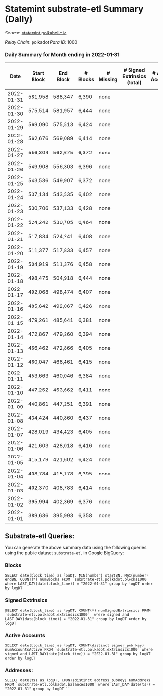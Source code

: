 # Statemint substrate-etl Summary (Daily)

_Source_: [statemint.polkaholic.io](https://statemint.polkaholic.io)

*Relay Chain*: polkadot
*Para ID*: 1000



### Daily Summary for Month ending in 2022-01-31


| Date | Start Block | End Block | # Blocks | # Missing | # Signed Extrinsics (total) | # Active Accounts | # Addresses with Balances | # Events | # Transfers | # XCM Transfers In | # XCM Transfers Out |
| ---- | ----------- | --------- | -------- | --------- | --------------------------- | ----------------- | ------------------------- | -------- | ----------- | ------------------ | ------------------- |
| 2022-01-31 | 581,958 | 588,347 | 6,390 | none  |  |  |  | 12,783 |   |   |   |
| 2022-01-30 | 575,514 | 581,957 | 6,444 | none  |  |  |  | 12,892 |   |   |   |
| 2022-01-29 | 569,090 | 575,513 | 6,424 | none  |  |  |  | 12,851 |   |   |   |
| 2022-01-28 | 562,676 | 569,089 | 6,414 | none  |  |  |  | 12,832 |   |   |   |
| 2022-01-27 | 556,304 | 562,675 | 6,372 | none  |  |  |  | 12,747 |   |   |   |
| 2022-01-26 | 549,908 | 556,303 | 6,396 | none  |  |  |  | 12,796 |   |   |   |
| 2022-01-25 | 543,536 | 549,907 | 6,372 | none  |  |  |  | 12,748 |   |   |   |
| 2022-01-24 | 537,134 | 543,535 | 6,402 | none  |  |  |  | 12,807 |   |   |   |
| 2022-01-23 | 530,706 | 537,133 | 6,428 | none  |  |  |  | 12,860 |   |   |   |
| 2022-01-22 | 524,242 | 530,705 | 6,464 | none  |  |  |  | 12,931 |   |   |   |
| 2022-01-21 | 517,834 | 524,241 | 6,408 | none  |  |  |  | 12,820 |   |   |   |
| 2022-01-20 | 511,377 | 517,833 | 6,457 | none  |  |  |  | 12,917 |   |   |   |
| 2022-01-19 | 504,919 | 511,376 | 6,458 | none  |  |  |  | 12,920 |   |   |   |
| 2022-01-18 | 498,475 | 504,918 | 6,444 | none  |  |  |  | 12,892 |   |   |   |
| 2022-01-17 | 492,068 | 498,474 | 6,407 | none  |  |  |  | 12,817 |   |   |   |
| 2022-01-16 | 485,642 | 492,067 | 6,426 | none  |  |  |  | 12,856 |   |   |   |
| 2022-01-15 | 479,261 | 485,641 | 6,381 | none  |  |  |  | 12,765 |   |   |   |
| 2022-01-14 | 472,867 | 479,260 | 6,394 | none  |  |  |  | 12,792 |   |   |   |
| 2022-01-13 | 466,462 | 472,866 | 6,405 | none  |  |  |  | 12,813 |   |   |   |
| 2022-01-12 | 460,047 | 466,461 | 6,415 | none  |  |  |  | 12,834 |   |   |   |
| 2022-01-11 | 453,663 | 460,046 | 6,384 | none  |  |  |  | 12,771 |   |   |   |
| 2022-01-10 | 447,252 | 453,662 | 6,411 | none  |  |  |  | 12,826 |   |   |   |
| 2022-01-09 | 440,861 | 447,251 | 6,391 | none  |  |  |  | 12,786 |   |   |   |
| 2022-01-08 | 434,424 | 440,860 | 6,437 | none  |  |  |  | 12,877 |   |   |   |
| 2022-01-07 | 428,019 | 434,423 | 6,405 | none  |  |  |  | 12,814 |   |   |   |
| 2022-01-06 | 421,603 | 428,018 | 6,416 | none  |  |  |  | 12,835 |   |   |   |
| 2022-01-05 | 415,179 | 421,602 | 6,424 | none  |  |  |  | 12,852 |   |   |   |
| 2022-01-04 | 408,784 | 415,178 | 6,395 | none  |  |  |  | 12,793 |   |   |   |
| 2022-01-03 | 402,370 | 408,783 | 6,414 | none  |  |  |  | 12,832 |   |   |   |
| 2022-01-02 | 395,994 | 402,369 | 6,376 | none  |  |  |  | 12,756 |   |   |   |
| 2022-01-01 | 389,636 | 395,993 | 6,358 | none  |  |  |  | 12,719 |   |   |   |

## Substrate-etl Queries:
You can generate the above summary data using the following queries using the public dataset `substrate-etl` in Google BigQuery:


### Blocks
```
SELECT date(block_time) as logDT, MIN(number) startBN, MAX(number) endBN, COUNT(*) numBlocks FROM `substrate-etl.polkadot.blocks1000`  where LAST_DAY(date(block_time)) = "2022-01-31" group by logDT order by logDT
```


### Signed Extrinsics
```
SELECT date(block_time) as logDT, COUNT(*) numSignedExtrinsics FROM `substrate-etl.polkadot.extrinsics1000`  where signed and LAST_DAY(date(block_time)) = "2022-01-31" group by logDT order by logDT
```


### Active Accounts
```
SELECT date(block_time) as logDT, COUNT(distinct signer_pub_key) numAccountsActive FROM `substrate-etl.polkadot.extrinsics1000` where signed and LAST_DAY(date(block_time)) = "2022-01-31" group by logDT order by logDT
```


### Addresses:
```
SELECT date(ts) as logDT, COUNT(distinct address_pubkey) numAddress FROM `substrate-etl.polkadot.balances1000` where LAST_DAY(date(ts)) = "2022-01-31" group by logDT```

